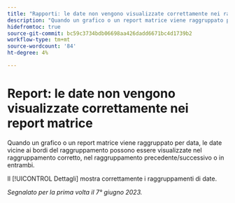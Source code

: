 ```yaml
---
title: "Rapporti: le date non vengono visualizzate correttamente nei rapporti matrice"
description: "Quando un grafico o un report matrice viene raggruppato per data, le date vicine ai bordi del raggruppamento possono essere visualizzate nel raggruppamento corretto, nel raggruppamento precedente/successivo o in entrambi."
hidefromtoc: true
source-git-commit: bc59c3734bdb06698aa426dadd6671bc4d1739b2
workflow-type: tm+mt
source-wordcount: '84'
ht-degree: 4%

---
```



# Report: le date non vengono visualizzate correttamente nei report matrice

Quando un grafico o un report matrice viene raggruppato per data, le date vicine ai bordi del raggruppamento possono essere visualizzate nel raggruppamento corretto, nel raggruppamento precedente/successivo o in entrambi.

Il [!UICONTROL Dettagli] mostra correttamente i raggruppamenti di date.

_Segnalato per la prima volta il 7° giugno 2023._

